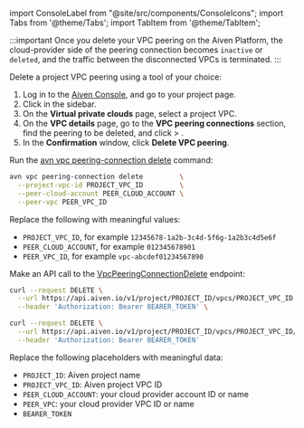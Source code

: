 import ConsoleLabel from "@site/src/components/ConsoleIcons";
import Tabs from '@theme/Tabs';
import TabItem from '@theme/TabItem';

:::important
Once you delete your VPC peering on the Aiven Platform, the cloud-provider side of the
peering connection becomes `inactive` or `deleted`, and the traffic between the disconnected
VPCs is terminated.
:::

Delete a project VPC peering using a tool of your choice:

<Tabs groupId="group1">
<TabItem value="console" label="Aiven Console" default>

1. Log in to the [Aiven Console](https://console.aiven.io/), and go to your project page.
1. Click <ConsoleLabel name="vpcs"/> in the sidebar.
1. On the **Virtual private clouds** page, select a project VPC.
1. On the **VPC details** page, go to the **VPC peering connections** section,
   find the peering to be deleted, and click <ConsoleLabel name="actions"/> >
   <ConsoleLabel name="delete"/>.
1. In the **Confirmation** window, click **Delete VPC peering**.

</TabItem>
<TabItem value="cli" label="Aiven CLI">

Run the
[avn vpc peering-connection delete](/docs/tools/cli/vpc#delete-peering-connections)
command:

```bash
avn vpc peering-connection delete         \
  --project-vpc-id PROJECT_VPC_ID         \
  --peer-cloud-account PEER_CLOUD_ACCOUNT \
  --peer-vpc PEER_VPC_ID
```

Replace the following with meaningful values:

- `PROJECT_VPC_ID`, for example `12345678-1a2b-3c4d-5f6g-1a2b3c4d5e6f`
- `PEER_CLOUD_ACCOUNT`, for example `012345678901`
- `PEER_VPC_ID`, for example `vpc-abcdef01234567890`

</TabItem>
<TabItem value="api" label="Aiven API">

Make an API call to the
[VpcPeeringConnectionDelete](https://api.aiven.io/doc/#tag/Project/operation/VpcPeeringConnectionDelete)
endpoint:

```bash
curl --request DELETE \
  --url https://api.aiven.io/v1/project/PROJECT_ID/vpcs/PROJECT_VPC_ID \
  --header 'Authorization: Bearer BEARER_TOKEN' \
```

```bash
curl --request DELETE \
  --url https://api.aiven.io/v1/project/PROJECT_ID/vpcs/PROJECT_VPC_ID/peering-connections/peer-accounts/PEER_CLOUD_ACCOUNT/peer-vpcs/PEER_VPC \
  --header 'Authorization: Bearer BEARER_TOKEN'
```

Replace the following placeholders with meaningful data:

- `PROJECT_ID`: Aiven project name
- `PROJECT_VPC_ID`: Aiven project VPC ID
- `PEER_CLOUD_ACCOUNT`: your cloud provider account ID or name
- `PEER_VPC`: your cloud provider VPC ID or name
- `BEARER_TOKEN`

</TabItem>
</Tabs>
